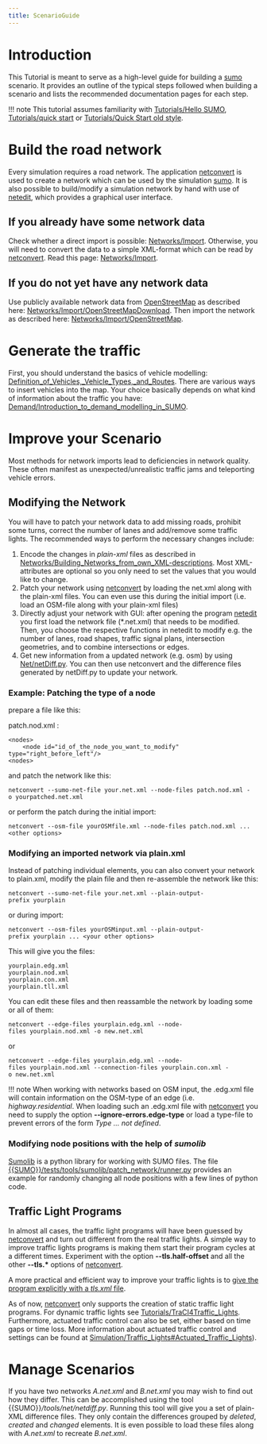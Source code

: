 ```yaml
---
title: ScenarioGuide
---
```


# Introduction

This Tutorial is meant to serve as a high-level guide for building a
[sumo](../sumo.md) scenario. It provides an outline of the typical
steps followed when building a scenario and lists the recommended documentation pages for
each step.

!!! note
    This tutorial assumes familiarity with [Tutorials/Hello SUMO](../Tutorials/Hello_SUMO.md), [Tutorials/quick start](../Tutorials/quick_start.md) or [Tutorials/Quick Start old style](../Tutorials/Quick_Start_old_style.md).

# Build the road network

Every simulation requires a road network. The application
[netconvert](../netconvert.md) is used to create a network which
can be used by the simulation [sumo](../sumo.md). It is also
possible to build/modify a simulation network by hand with use of
[netedit](../Netedit/index.md), which provides a graphical user
interface.

## If you already have some network data

Check whether a direct import is possible:
[Networks/Import](../Networks/Import.md). Otherwise, you will need
to convert the data to a simple XML-format which can be read by
[netconvert](../netconvert.md). Read this page:
[Networks/Import](../Networks/Import.md).

## If you do not yet have any network data

Use publicly available network data from
[OpenStreetMap](http://www.openstreetmap.org/) as described here:
[Networks/Import/OpenStreetMapDownload](../Networks/Import/OpenStreetMapDownload.md).
Then import the network as described here:
[Networks/Import/OpenStreetMap](../Networks/Import/OpenStreetMap.md).

# Generate the traffic

First, you should understand the basics of vehicle modelling:
[Definition_of_Vehicles,_Vehicle_Types,_and_Routes](../Definition_of_Vehicles,_Vehicle_Types,_and_Routes.md).
There are various ways to insert vehicles into the map. Your choice
basically depends on what kind of information about the traffic you
have:
[Demand/Introduction_to_demand_modelling_in_SUMO](../Demand/Introduction_to_demand_modelling_in_SUMO.md).

# Improve your Scenario

Most methods for network imports lead to deficiencies in network
quality. These often manifest as unexpected/unrealistic traffic
jams and teleporting vehicle errors.

## Modifying the Network

You will have to patch your network data to add missing roads, prohibit
some turns, correct the number of lanes and add/remove some traffic
lights. The recommended ways to perform the necessary changes include:

1.  Encode the changes in *plain-xml* files as described in
    [Networks/Building_Networks_from_own_XML-descriptions](../Networks/PlainXML.md).
    Most XML-attributes are optional so you only need to set the values that you would like to change.
2.  Patch your network using [netconvert](../netconvert.md) by
    loading the net.xml along with the plain-xml files. You can even use
    this during the initial import (i.e. load an OSM-file along with
    your plain-xml files)
3.  Directly adjust your network with GUI: after opening the program
    [netedit](../Netedit/index.md) you first load the network file
    (\*.net.xml) that needs to be modified. Then, you choose the
    respective functions in netedit to modify e.g. the number of lanes,
    road shapes, traffic signal plans, intersection geometries, and to
    combine intersections or edges.
4.  Get new information from a updated network (e.g. osm) by using [Net/netDiff.py](../Tools/Net.md).
    You can then use netconvert and the difference files generated by netDiff.py to update
    your network.

### Example: Patching the type of a node

prepare a file like this:

patch.nod.xml :

```
<nodes>
    <node id="id_of_the_node_you_want_to_modify" type="right_before_left"/>
<nodes>
```

and patch the network like this:

```
netconvert --sumo-net-file your.net.xml --node-files patch.nod.xml -o yourpatched.net.xml
```

or perform the patch during the initial import:

```
netconvert --osm-file yourOSMfile.xml --node-files patch.nod.xml ...<other options>
```

### Modifying an imported network via plain.xml

Instead of patching individual elements, you can also convert your
network to plain.xml, modify the plain file and then re-assemble the
network like this:

```
netconvert --sumo-net-file your.net.xml --plain-output-prefix yourplain
```

or during import:

```
netconvert --osm-files yourOSMinput.xml --plain-output-prefix yourplain ... <your other options>
```

This will give you the files:

```
yourplain.edg.xml
yourplain.nod.xml
yourplain.con.xml
yourplain.tll.xml
```

You can edit these files and then reassamble the network by loading
some or all of them:

```
netconvert --edge-files yourplain.edg.xml --node-files yourplain.nod.xml -o new.net.xml
```

or

```
netconvert --edge-files yourplain.edg.xml --node-files yourplain.nod.xml --connection-files yourplain.con.xml -o new.net.xml
```

!!! note
    When working with networks based on OSM input, the .edg.xml file will contain information on the OSM-type of an edge (i.e. *highway.residential*. When loading such an .edg.xml file with [netconvert](../netconvert.md) you need to supply the option **--ignore-errors.edge-type** or load a type-file to prevent errors of the form *Type ... not defined*.

### Modifying node positions with the help of *sumolib*

[Sumolib](../Tools/Sumolib.md) is a python library for working with
SUMO files. The file [{{SUMO}}/tests/tools/sumolib/patch_network/runner.py]({{Source}}tests/tools/sumolib/patch_network/runner.py) provides an example for randomly changing all node
positions with a few lines of python code.

## Traffic Light Programs

In almost all cases, the traffic light programs will have been guessed by
[netconvert](../netconvert.md) and turn out different from the real
traffic lights. A simple way to improve traffic lights programs is
making them start their program cycles at a different times. Experiment
with the option **--tls.half-offset** and all the other **--tls.\*** options of
[netconvert](../netconvert.md).

A more practical and efficient way to improve your traffic lights is to
[give the program explicitly with a *tls.xml*
file](../Networks/PlainXML.md#traffic_light_program_definition).

As of now, [netconvert](../netconvert.md) only supports the
creation of static traffic light programs. For dynamic traffic lights
see
[Tutorials/TraCI4Traffic_Lights](../Tutorials/TraCI4Traffic_Lights.md).
Furthermore, actuated traffic control can also be set, either based on
time gaps or time loss. More information about actuated traffic control
and settings can be found at
[Simulation/Traffic_Lights\#Actuated_Traffic_Lights](../Simulation/Traffic_Lights.md#actuated_traffic_lights)).

# Manage Scenarios

If you have two networks *A.net.xml* and *B.net.xml* you may wish to
find out how they differ. This can be accomplished using the tool
{{SUMO}}*/tools/net/netdiff.py*. Running this tool will give you a set of
plain-XML difference files. They only contain the differences grouped by
*deleted*, *created* and *changed* elements. It is even possible to load
these files along with *A.net.xml* to recreate *B.net.xml*.
